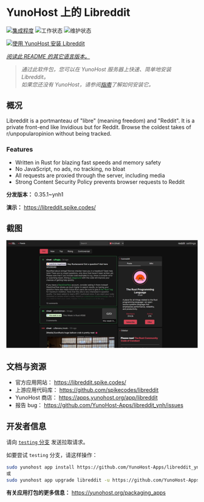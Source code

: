 <!--
注意：此 README 由 <https://github.com/YunoHost/apps/tree/master/tools/readme_generator> 自动生成
请勿手动编辑。
-->

# YunoHost 上的 Libreddit

[![集成程度](https://dash.yunohost.org/integration/libreddit.svg)](https://ci-apps.yunohost.org/ci/apps/libreddit/) ![工作状态](https://ci-apps.yunohost.org/ci/badges/libreddit.status.svg) ![维护状态](https://ci-apps.yunohost.org/ci/badges/libreddit.maintain.svg)

[![使用 YunoHost 安装 Libreddit](https://install-app.yunohost.org/install-with-yunohost.svg)](https://install-app.yunohost.org/?app=libreddit)

*[阅读此 README 的其它语言版本。](./ALL_README.md)*

> *通过此软件包，您可以在 YunoHost 服务器上快速、简单地安装 Libreddit。*  
> *如果您还没有 YunoHost，请参阅[指南](https://yunohost.org/install)了解如何安装它。*

## 概况

Libreddit is a portmanteau of "libre" (meaning freedom) and "Reddit". It is a private front-end like Invidious but for Reddit. Browse the coldest takes of r/unpopularopinion without being tracked.

### Features

- Written in Rust for blazing fast speeds and memory safety
- No JavaScript, no ads, no tracking, no bloat
- All requests are proxied through the server, including media
- Strong Content Security Policy prevents browser requests to Reddit


**分发版本：** 0.35.1~ynh1

**演示：** <https://libreddit.spike.codes/>

## 截图

![Libreddit 的截图](./doc/screenshots/screenshot.png)

## 文档与资源

- 官方应用网站： <https://libreddit.spike.codes/>
- 上游应用代码库： <https://github.com/spikecodes/libreddit>
- YunoHost 商店： <https://apps.yunohost.org/app/libreddit>
- 报告 bug： <https://github.com/YunoHost-Apps/libreddit_ynh/issues>

## 开发者信息

请向 [`testing` 分支](https://github.com/YunoHost-Apps/libreddit_ynh/tree/testing) 发送拉取请求。

如要尝试 `testing` 分支，请这样操作：

```bash
sudo yunohost app install https://github.com/YunoHost-Apps/libreddit_ynh/tree/testing --debug
或
sudo yunohost app upgrade libreddit -u https://github.com/YunoHost-Apps/libreddit_ynh/tree/testing --debug
```

**有关应用打包的更多信息：** <https://yunohost.org/packaging_apps>
